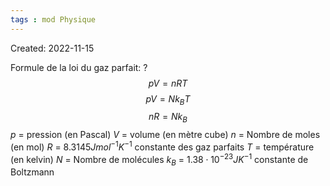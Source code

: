 ```yaml
---
tags : mod Physique
---
```

Created: 2022-11-15

Formule de la loi du gaz parfait:
?
$$pV=nRT$$
$$pV=Nk_{B}T$$
$$nR=Nk_{B}$$
$p$ = pression (en Pascal)
$V$ = volume (en mètre cube)
$n$ = Nombre de moles (en mol)
$R$ = $8.3145 Jmol^{-1}K^{-1}$ constante des gaz parfaits
$T$ = température (en kelvin)
$N$ = Nombre de molécules
$k_{B}$ = $1.38\cdot 10^{-23} JK^{-1}$ constante de Boltzmann
<!--SR:!2023-10-14,37,170-->